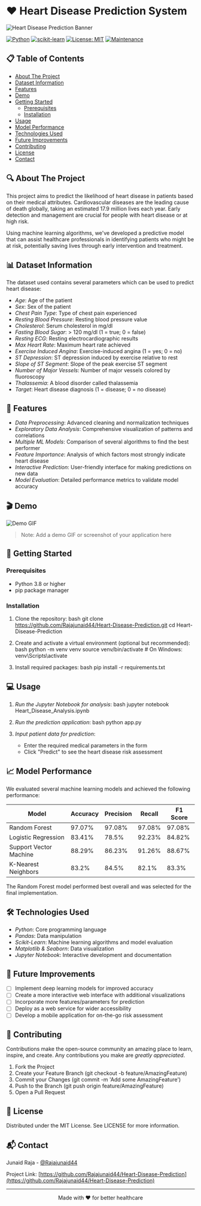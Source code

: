# ❤ Heart Disease Prediction System

![Heart Disease Prediction Banner](https://img.shields.io/badge/Machine%20Learning-Heart%20Disease%20Prediction-red?style=for-the-badge&logo=heart)

[![Python](https://img.shields.io/badge/Python-3.8%2B-blue)](https://www.python.org/)
[![scikit-learn](https://img.shields.io/badge/scikit--learn-Latest-orange)](https://scikit-learn.org/)
[![License: MIT](https://img.shields.io/badge/License-MIT-yellow.svg)](https://opensource.org/licenses/MIT)
[![Maintenance](https://img.shields.io/badge/Maintained%3F-yes-green.svg)](https://github.com/Rajajunaid44/Heart-Disease-Prediction/graphs/commit-activity)

## 📋 Table of Contents
- [About The Project](#-about-the-project)
- [Dataset Information](#-dataset-information)
- [Features](#-features)
- [Demo](#-demo)
- [Getting Started](#-getting-started)
  - [Prerequisites](#prerequisites)
  - [Installation](#installation)
- [Usage](#-usage)
- [Model Performance](#-model-performance)
- [Technologies Used](#-technologies-used)
- [Future Improvements](#-future-improvements)
- [Contributing](#-contributing)
- [License](#-license)
- [Contact](#-contact)

## 🔍 About The Project

This project aims to predict the likelihood of heart disease in patients based on their medical attributes. Cardiovascular diseases are the leading cause of death globally, taking an estimated 17.9 million lives each year. Early detection and management are crucial for people with heart disease or at high risk.

Using machine learning algorithms, we've developed a predictive model that can assist healthcare professionals in identifying patients who might be at risk, potentially saving lives through early intervention and treatment.

## 📊 Dataset Information

The dataset used contains several parameters which can be used to predict heart disease:

- *Age*: Age of the patient
- *Sex*: Sex of the patient
- *Chest Pain Type*: Type of chest pain experienced
- *Resting Blood Pressure*: Resting blood pressure value
- *Cholesterol*: Serum cholesterol in mg/dl
- *Fasting Blood Sugar*: > 120 mg/dl (1 = true; 0 = false)
- *Resting ECG*: Resting electrocardiographic results
- *Max Heart Rate*: Maximum heart rate achieved
- *Exercise Induced Angina*: Exercise-induced angina (1 = yes; 0 = no)
- *ST Depression*: ST depression induced by exercise relative to rest
- *Slope of ST Segment*: Slope of the peak exercise ST segment
- *Number of Major Vessels*: Number of major vessels colored by fluoroscopy
- *Thalassemia*: A blood disorder called thalassemia
- *Target*: Heart disease diagnosis (1 = disease; 0 = no disease)

## 🌟 Features

- *Data Preprocessing*: Advanced cleaning and normalization techniques
- *Exploratory Data Analysis*: Comprehensive visualization of patterns and correlations
- *Multiple ML Models*: Comparison of several algorithms to find the best performer
- *Feature Importance*: Analysis of which factors most strongly indicate heart disease
- *Interactive Prediction*: User-friendly interface for making predictions on new data
- *Model Evaluation*: Detailed performance metrics to validate model accuracy

## 🎬 Demo

![Demo GIF](https://raw.githubusercontent.com/Rajajunaid44/Heart-Disease-Prediction/main/demo.gif)

> Note: Add a demo GIF or screenshot of your application here

## 🚀 Getting Started

### Prerequisites

- Python 3.8 or higher
- pip package manager

### Installation

1. Clone the repository:
bash
git clone https://github.com/Rajajunaid44/Heart-Disease-Prediction.git
cd Heart-Disease-Prediction


2. Create and activate a virtual environment (optional but recommended):
bash
python -m venv venv
source venv/bin/activate  # On Windows: venv\Scripts\activate


3. Install required packages:
bash
pip install -r requirements.txt


## 💻 Usage

1. *Run the Jupyter Notebook for analysis*:
bash
jupyter notebook Heart_Disease_Analysis.ipynb


2. *Run the prediction application*:
bash
python app.py


3. *Input patient data for prediction*:
   - Enter the required medical parameters in the form
   - Click "Predict" to see the heart disease risk assessment

## 📈 Model Performance

We evaluated several machine learning models and achieved the following performance:

| Model | Accuracy | Precision | Recall | F1 Score |
|-------|----------|-----------|--------|----------|
| Random Forest | 97.07% | 97.08% | 97.08% | 97.08% |
| Logistic Regression | 83.41% | 78.5% | 92.23% | 84.82% |
| Support Vector Machine | 88.29% | 86.23% | 91.26% | 88.67% |
| K-Nearest Neighbors | 83.2% | 84.5% | 82.1% | 83.3% |

The Random Forest model performed best overall and was selected for the final implementation.

## 🛠 Technologies Used

- *Python*: Core programming language
- *Pandas*: Data manipulation 
- *Scikit-Learn*: Machine learning algorithms and model evaluation
- *Matplotlib & Seaborn*: Data visualization
- *Jupyter Notebook*: Interactive development and documentation

## 🔮 Future Improvements

- [ ] Implement deep learning models for improved accuracy
- [ ] Create a more interactive web interface with additional visualizations
- [ ] Incorporate more features/parameters for prediction
- [ ] Deploy as a web service for wider accessibility
- [ ] Develop a mobile application for on-the-go risk assessment

## 👥 Contributing

Contributions make the open-source community an amazing place to learn, inspire, and create. Any contributions you make are *greatly appreciated*.

1. Fork the Project
2. Create your Feature Branch (git checkout -b feature/AmazingFeature)
3. Commit your Changes (git commit -m 'Add some AmazingFeature')
4. Push to the Branch (git push origin feature/AmazingFeature)
5. Open a Pull Request

## 📝 License

Distributed under the MIT License. See LICENSE for more information.

## 📬 Contact

Junaid Raja - [@Rajajunaid44](https://github.com/Rajajunaid44)

Project Link: [https://github.com/Rajajunaid44/Heart-Disease-Prediction](https://github.com/Rajajunaid44/Heart-Disease-Prediction)

---

<p align="center">
  Made with ❤ for better healthcare
</p>
